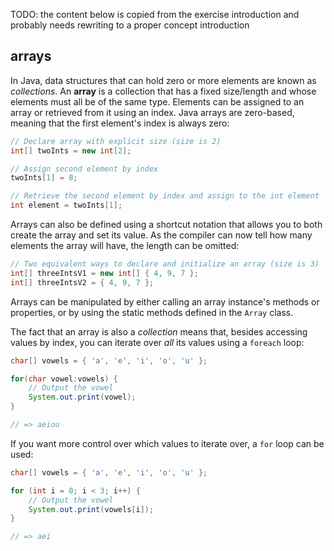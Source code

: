 TODO: the content below is copied from the exercise introduction and probably needs rewriting to a proper concept introduction

## arrays

In Java, data structures that can hold zero or more elements are known as _collections_. An **array** is a collection that has a fixed size/length and whose elements must all be of the same type. Elements can be assigned to an array or retrieved from it using an index. Java arrays are zero-based, meaning that the first element's index is always zero:

```java
// Declare array with explicit size (size is 2)
int[] twoInts = new int[2];

// Assign second element by index
twoInts[1] = 8;

// Retrieve the second element by index and assign to the int element
int element = twoInts[1];
```

Arrays can also be defined using a shortcut notation that allows you to both create the array and set its value. As the compiler can now tell how many elements the array will have, the length can be omitted:

```java
// Two equivalent ways to declare and initialize an array (size is 3)
int[] threeIntsV1 = new int[] { 4, 9, 7 };
int[] threeIntsV2 = { 4, 9, 7 };
```

Arrays can be manipulated by either calling an array instance's methods or properties, or by using the static methods defined in the `Array` class.

The fact that an array is also a _collection_ means that, besides accessing values by index, you can iterate over _all_ its values using a `foreach` loop:

```java
char[] vowels = { 'a', 'e', 'i', 'o', 'u' };

for(char vowel:vowels) {
    // Output the vowel
    System.out.print(vowel);
}

// => aeiou
```

If you want more control over which values to iterate over, a `for` loop can be used:

```java
char[] vowels = { 'a', 'e', 'i', 'o', 'u' };

for (int i = 0; i < 3; i++) {
    // Output the vowel
    System.out.print(vowels[i]);
}

// => aei
```

